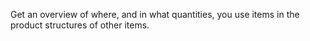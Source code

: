 Get an overview of where, and in what quantities, you use items in the product structures of other items.